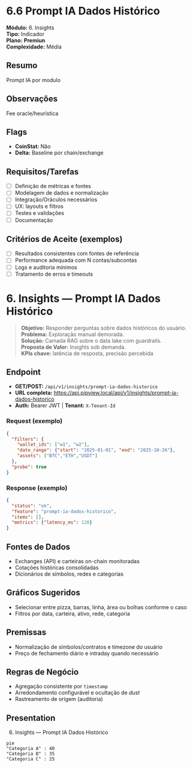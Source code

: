 # 6.6 Prompt IA Dados Histórico

**Módulo:** 6. Insights  
**Tipo:** Indicador  
**Plano:** **Premiun**  
**Complexidade:** Média

## Resumo
Prompt IA por modulo

## Observações
Fee oracle/heurística

## Flags
- **CoinStat:** Não
- **Delta:** Baseline por chain/exchange

## Requisitos/Tarefas
- [ ] Definição de métricas e fontes
- [ ] Modelagem de dados e normalização
- [ ] Integração/Oráculos necessários
- [ ] UX: layouts e filtros
- [ ] Testes e validações
- [ ] Documentação

## Critérios de Aceite (exemplos)
- [ ] Resultados consistentes com fontes de referência
- [ ] Performance adequada com N contas/subcontas
- [ ] Logs e auditoria mínimos
- [ ] Tratamento de erros e timeouts

# 6. Insights — Prompt IA Dados Histórico

> **Objetivo:** Responder perguntas sobre dados históricos do usuário.  
> **Problema:** Exploração manual demorada.  
> **Solução:** Camada RAG sobre o data lake com guardrails.  
> **Proposta de Valor:** Insights sob demanda.  
> **KPIs chave:** latência de resposta, precisão percebida

## Endpoint
- **GET/POST:** `/api/v1/insights/prompt-ia-dados-historico`  
- **URL completa:** <https://api.pipview.local/api/v1/insights/prompt-ia-dados-historico>  
- **Auth:** Bearer JWT | **Tenant:** `X-Tenant-Id`

### Request (exemplo)
```json
{
  "filters": {
    "wallet_ids": ["w1", "w2"],
    "date_range": {"start": "2025-01-01", "end": "2025-10-26"},
    "assets": ["BTC","ETH","USDT"]
  },
  "probe": true
}
```

### Response (exemplo)
```json
{
  "status": "ok",
  "feature": "prompt-ia-dados-historico",
  "items": [],
  "metrics": {"latency_ms": 120}
}
```

## Fontes de Dados
- Exchanges (API) e carteiras on-chain monitoradas
- Cotações históricas consolidadas
- Dicionários de símbolos, redes e categorias

## Gráficos Sugeridos
- Selecionar entre pizza, barras, linha, área ou bolhas conforme o caso
- Filtros por data, carteira, ativo, rede, categoria

## Premissas
- Normalização de símbolos/contratos e timezone do usuário
- Preço de fechamento diário e intraday quando necessário

## Regras de Negócio
- Agregação consistente por `timestamp`
- Arredondamento configurável e ocultação de *dust*
- Rastreamento de origem (auditoria)

## Presentation
6. Insights — Prompt IA Dados Histórico

```mermaid
pie
"Categoria A" : 40
"Categoria B" : 35
"Categoria C" : 25
```
